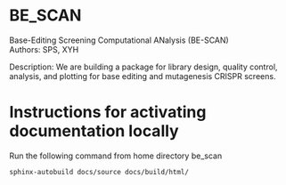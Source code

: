 # BE_SCAN
Base-Editing Screening Computational ANalysis (BE-SCAN) \
Authors: SPS, XYH

Description: We are building a package for library design, quality control, analysis, and plotting for base editing and mutagenesis CRISPR screens. 

# Instructions for activating documentation locally

Run the following command from home directory be_scan
```
sphinx-autobuild docs/source docs/build/html/
```
